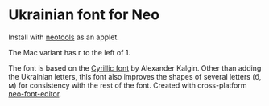 # Ukrainian font for Neo

Install with [neotools](https://github.com/lykahb/neotools) as an applet.

The Mac variant has ґ to the left of 1.

The font is based on the [Cyrillic font](https://www.flickr.com/groups/alphasmart/discuss/72157691753726892/) by Alexander Kalgin. Other than adding the Ukrainian letters, this font also improves the shapes of several letters (б, м) for consistency with the rest of the font. Created with cross-platform [neo-font-editor](https://github.com/mls-m5/neo-font-editor).
